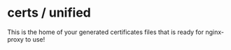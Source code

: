# certs / unified

This is the home of your generated certificates files that is ready for nginx-proxy to use!
